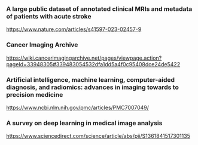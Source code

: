 ### A large public dataset of annotated clinical MRIs and metadata of patients with acute stroke
https://www.nature.com/articles/s41597-023-02457-9

### Cancer Imaging Archive
https://wiki.cancerimagingarchive.net/pages/viewpage.action?pageId=33948305#339483054532dfa1dd5a4f0c95408dce24de5422

### Artificial intelligence, machine learning, computer-aided diagnosis, and radiomics: advances in imaging towards to precision medicine
https://www.ncbi.nlm.nih.gov/pmc/articles/PMC7007049/

### A survey on deep learning in medical image analysis
https://www.sciencedirect.com/science/article/abs/pii/S1361841517301135

